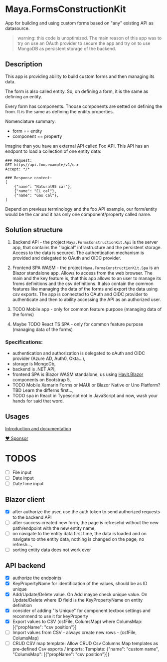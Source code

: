 # Maya.FormsConstructionKit

App for building and using custom forms based on "any" existing API as datasource.

> warning: this code is unoptimized. The main reason of this app was to try on use an OAuth provider to secure the app and try on to use MongoDB as persistent storage of the backend.

## Description

This app is providing ability to build custom forms and then managing its data.

The form is also called entity. So, on defining a form, it is the same as defining an entity.

Every form has components. Thoose components are setted on defining the from.
It is the same as defining the enitity properties.

Nomenclature summary:

- form == entity
- component == property

Imagine than you have an external API called Foo API. This API has an endpont to load a collection of one entity data:

`````HTTP
### Request:
GET https//api.foo.example/v1/car
Accept: */*

### Response content:
[
	{"name": "Natural95 car"},
	{"name": "EL cal"},
	{"name": "Gas cal"},
]
`````

Depend on previeus terminology and the foo API example, our form/entity would be the car and it has only one component/property called name.

## Solution structure

1. Backend API - the project `Maya.FormsConstructionKit.Api` is the server app, that contains the "logical" infrastructure and the 
persistent storage. Access to the data is secured. The authentication mechanism is provided and delegated to OAuth and OIDC provider.

2. Frontend SPA WASM - the project `Maya.FormsConstructionKit.Spa` is an Blazor standalone app. Allows to access from the web browser.
The main and the key feature is, that this app allows to an user to manage its froms definitions and the csv definitions. It 
also contain the common features like managing the data of the forms and export the data using csv exports.
The app is connected to OAuth and OIDC provider to authenticate and then to ability accessing the API as an authorized user.

3. TODO Mobile app - only for common feature purpose (managing data of the forms)

4. Maybe TODO React TS SPA - only for common feature purpose (managing data of the forms)

### Specifications:

- authentication and authorization is delegated to oAuth and OIDC provider (Azure AD, Auth0, Okta...),
- storage is MongoDb,
- backend is .NET API,
- frontend SPA is Blazor WASM standalone, us using [Havit.Blazor](https://github.com/havit/Havit.Blazor/) components on Bootstrap 5,
- TODO Mobile Xamarin Forms or MAUI or Blazor Native or Uno Platform? TBD Learn the differns first...,
- TODO spa in React in Typescript not in JavaScript and now, wash your hands for said that word.

## Usages
[Introduction and documentation](https://mayaleh.github.io/Maya.FormsConstructionKit/)

[♥ Sponsor](https://github.com/sponsors/mayaleh)



# TODOS

- [ ] File input
- [ ] Date input
- [ ] DateTime input

## Blazor client
- [x] after authorize the user, use the auth token to send authorized requests to the backend API
- [ ] after success created new form, the page is refresehd without the new path/endpoint with the new entity name,
- [ ] on navigate to the entity data first time, the data is loaded and on navigate to othe entity data, nothing is changed on the page, no refresh...,
- [ ] sorting entity data does not work ever

## API backend
- [x] authorize the endpoints
- [x] KeyPropertyName for identification of the values, should be as ID unique
- [x] Add/Update/Delete value. On Add maybe check unique value. On Update/Delete where ID field is the KeyPropertyName on entity definition
- [x] consider of adding "Is Unique" for component textbox settings and recommend to use it for keyProperty
- [x] Export values to CSV (csfFile, ColumsMap) where ColumsMap: [{"propName": "csv position"}]
- [ ] Import values from CSV - always create new rows - (csfFile, ColumsMap)
- [ ] CRUD CSV map template: Allow CRUD Csv Columns Map templates as pre-defined Csv exports / imports: Template: {"name": "custom name", "ColumsMap": [{"propName": "csv position"}]}